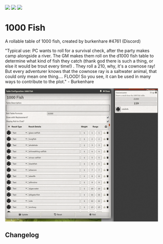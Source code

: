 ![](https://img.shields.io/badge/Foundry-v0.6.2-informational)
[![](https://img.shields.io/badge/Buy%20Me%20A%20Coffee-%243-orange)](https://www.buymeacoffee.com/T2tZvWJ)
[![](https://img.shields.io/badge/Install-latest-informational)](localhost:3000/?packageId=1000-fish&manifest=https://github.com/cswendrowski/FoundryVTT-1000-Fish/releases/download/latest/module.json)


# 1000 Fish

A rollable table of 1000 fish, created by burkenhare #4761 (Discord) 


"Typical use:
PC wants to roll for a survival check, after the party makes camp alongside a river. The GM makes them roll on the d1000 fish table to determine what kind of fish they catch (thank god there is such a thing, or else it would be trout every time!) .  They roll a 210, why, it's a cownose ray! But every adventurer knows that the cownose ray is a saltwater animal, that could only mean one thing.... FLOOD!
So you see, it can be used in many ways to contribute to the plot." - Burkenhare


![](./fish.PNG)

## Changelog

